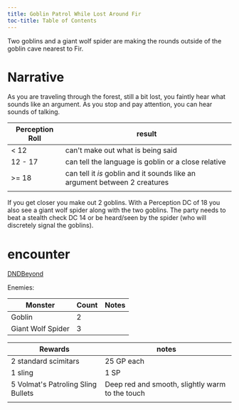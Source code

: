 ```yaml
---
title: Goblin Patrol While Lost Around Fir
toc-title: Table of Contents
---
```


Two goblins and a giant wolf spider are making the rounds outside of the goblin cave nearest to Fir.

# Narrative

As you are traveling through the forest, still a bit lost, you faintly hear what sounds like an argument. As you stop and pay attention, you can hear sounds of talking.

| Perception Roll | result                                                                     |
|-----------------|----------------------------------------------------------------------------|
| < 12            | can't make out what is being said                                          |
| 12 - 17         | can tell the language is goblin or a close relative                        |
| >= 18           | can tell it *is* goblin and it sounds like an argument between 2 creatures |
|                 |                                                                            |

If you get closer you make out 2 goblins. With a Perception DC of 18 you also see a giant wolf spider along with the two goblins. The party needs to beat a stealth check DC 14 or be heard/seen by the spider (who will discretely signal the goblins).

# encounter

<a target="_blank" rel="noopener noreferrer" href="https://www.dndbeyond.com/encounters/c77a77a4-e4e7-4a97-80ca-a1e34b68b1be">DNDBeyond</a>

Enemies:

| Monster           | Count | Notes |
|-------------------|-------|-------|
| Goblin            | 2     |       |
| Giant Wolf Spider | 3     |       |


| Rewards                            | notes                                           |
|------------------------------------|-------------------------------------------------|
| 2 standard scimitars               | 25 GP each                                      |
| 1 sling                            | 1 SP                                            |
| 5 Volmat's Patroling Sling Bullets | Deep red and smooth, slightly warm to the touch |
|                                    |                                                 |
